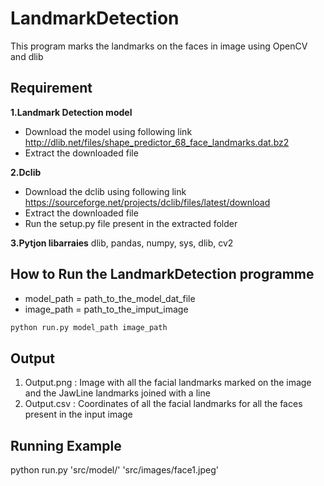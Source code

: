 # LandmarkDetection
This program marks the landmarks on the faces in image using OpenCV and dlib

## Requirement
**1.Landmark Detection model**
* Download the model using following link http://dlib.net/files/shape_predictor_68_face_landmarks.dat.bz2
* Extract the downloaded file

**2.Dclib**
* Download the dclib using following link https://sourceforge.net/projects/dclib/files/latest/download
* Extract the downloaded file
* Run the setup.py file present in the extracted folder

**3.Pytjon libarraies**
dlib, pandas, numpy, sys, dlib, cv2

## How to Run the LandmarkDetection programme
* model_path = path_to_the_model_dat_file
* image_path = path_to_the_imput_image
```bash
python run.py model_path image_path
```


## Output
1. Output.png : Image with all the facial landmarks marked on the image and the JawLine landmarks joined with a line
2. Output.csv : Coordinates of all the facial landmarks for all the faces present in the input image


## Running Example
python run.py 'src/model/' 'src/images/face1.jpeg'
